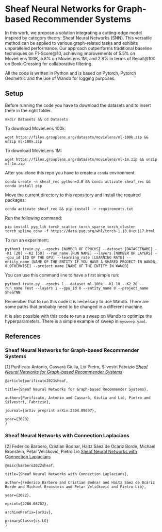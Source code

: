 # Sheaf Neural Networks for Graph-based Recommender Systems
In this work, we propose a solution integrating a cutting-edge model inspired by category theory: Sheaf Neural Networks (SNN).
This versatile method can be applied to various graph-related tasks and exhibits unparalleled performance. Our approach outperforms traditional baseline techniques on F1-Score@10, achieving improvements of 5.5% on MovieLens 100K, 5.8% on MovieLens 1M, and 2.8% in terms of Recall@100 on
Book-Crossing for collaborative filtering.

All the code is written in Python and is based on Pytorch, Pytorch Geometric and the use of Wandb for logging purposes. 

## Setup

Before running the code you have to download the datasets and to insert them in the right folder.
```
mkdir Datasets && cd Datasets
```

To download MovieLens 100k:
```
wget https://files.grouplens.org/datasets/movielens/ml-100k.zip && unzip ml-100k.zip
```

To download MovieLens 1M:
```
wget https://files.grouplens.org/datasets/movielens/ml-1m.zip && unzip ml-1m.zip
```

After you clone this repo you have to create a `conda` environment.

```
conda create -n sheaf_rec python=3.8 && conda activate sheaf_rec && conda install pip
```

Move the current directory to this repository and install the required packages:
```
conda activate sheaf_rec && pip install -r requirements.txt
```

Run the following command:

```
pip install pyg_lib torch_scatter torch_sparse torch_cluster torch_spline_conv -f https://data.pyg.org/whl/torch-1.13.0+cu117.html
```

To run an experiment:
```
python3 train.py --epochs [NUMBER OF EPOCHS] --dataset [DATASETNAME] --K1 [20] --K2 [50] --run_name [RUN NAME] --layers [NUMBER OF LAYERS] --gpu_id [ID OF THE GPU] --learning_rate [LEARNING RATE] -- entity_name [NAME OF THE ENTITY IF YOU HAVE A SHARED PROJECT IN WANDB, 0 OTHERWISE] --project_name [NAME OF THE ENTITY IN WANDB]
```

You can use this command line to have a first simple run:
```
python3 train.py --epochs 1 --dataset ml-100k --K1 10 --K2 20 --run_name Test --layers 1 --gpu_id 0 --entity_name 0 --project_name SheafNN
```

Remember that to run this code it is necessary to use Wandb. There are some paths that probably need to be changed in a different machine.

It is also possible with this code to run a sweep on Wandb to optimize the hyperparameters. There is a simple example of sweep in `mysweep.yaml`.

## References

### Sheaf Neural Networks for Graph-based Recommender Systems

[1] Purificato Antonio, Cassarà Giulia, Liò Pietro, Silvestri Fabrizio [*Sheaf Neural Networks for Graph-based Recommender Systems*](https://arxiv.org/abs/2304.09097)

```
@article{purificato2023sheaf,

title={Sheaf Neural Networks for Graph-based Recommender Systems},
  
author={Purificato, Antonio and Cassarà, Giulia and Liò, Pietro and Silvestri, Fabrizio},

journal={arXiv preprint arXiv:2304.09097},
  
year={2023}
}
```

### Sheaf Neural Networks with Connection Laplacians

[2] Federico Barbero, Cristian Bodnar, Haitz Sáez de Ocáriz Borde, Michael Bronstein, Petar Veličković, Pietro Liò [Sheaf Neural Networks with Connection Laplacians](https://arxiv.org/abs/2206.08702)

```
@misc{barbero2022sheaf,

title={Sheaf Neural Networks with Connection Laplacians}, 
      
author={Federico Barbero and Cristian Bodnar and Haitz Sáez de Ocáriz Borde and Michael Bronstein and Petar Veličković and Pietro Liò},
      
year={2022},
      
eprint={2206.08702},
      
archivePrefix={arXiv},
      
primaryClass={cs.LG}
}
```
